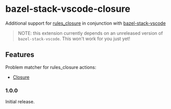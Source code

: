 # bazel-stack-vscode-closure

Additional support for [rules_closure](https://github.com/bazelbuild/rules_closure) in
conjunction with [bazel-stack-vscode](https://marketplace.visualstudio.com/items?itemName=StackBuild.bazel-stack-vscode)

> NOTE: this extension currently depends on an unreleased version of
> `bazel-stack-vscode`. This won't work for you just yet!

## Features

Problem matcher for rules_closure actions:

- [Closure](https://github.com/bazelbuild/rules_closure/blob/6ae872860072237664c5515410a0bc54e219e558/closure/compiler/closure_js_library.bzl#L295)

### 1.0.0

Initial release.
